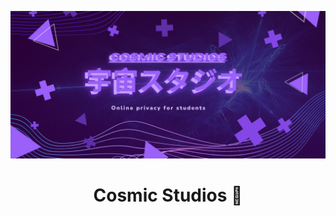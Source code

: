<p align="center">
<img width="750px" src="https://github.com/officialcosmicstudios/.github/blob/main/cosmiclogo.png">
</p>
<h1 align="center">Cosmic Studios 🔮</h1>
